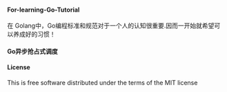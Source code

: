 #### For-learning-Go-Tutorial
在 Golang中，Go编程标准和规范对于一个人的认知很重要.因而一开始就希望可以养成好的习惯！

#### Go异步抢占式调度


#### License
This is free software distributed under the terms of the MIT license
